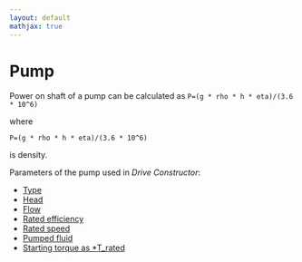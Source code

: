 ```yaml
---
layout: default
mathjax: true
---
```

# Pump

Power on shaft of a pump can be calculated as
`
	P=(g * rho * h * eta)/(3.6 * 10^6)
`

where

`
	P=(g * rho * h * eta)/(3.6 * 10^6)
`

is density.

Parameters of the pump used in *Drive Constructor*:

* [Type](type.html)
* [Head](head.html)
* [Flow](flow.html)
* [Rated efficiency](ratedEfficiency.html)
* [Rated speed](ratedSpeed.html)
* [Pumped fluid](fluidDensity.html)
* [Starting torque as *T_rated](startingTorque.html)
